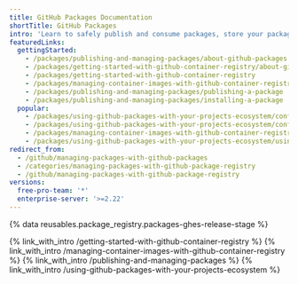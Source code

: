 ```yaml
---
title: GitHub Packages Documentation
shortTitle: GitHub Packages
intro: 'Learn to safely publish and consume packages, store your packages alongside your code, and share your packages privately with your team or publicly with the open source community. You can also automate your packages with {% data variables.product.prodname_actions %}.'
featuredLinks:
  gettingStarted:
    - /packages/publishing-and-managing-packages/about-github-packages
    - /packages/getting-started-with-github-container-registry/about-github-container-registry
    - /packages/getting-started-with-github-container-registry
    - /packages/managing-container-images-with-github-container-registry/pushing-and-pulling-docker-images
    - /packages/publishing-and-managing-packages/publishing-a-package
    - /packages/publishing-and-managing-packages/installing-a-package
  popular:
    - /packages/using-github-packages-with-your-projects-ecosystem/configuring-npm-for-use-with-github-packages
    - /packages/using-github-packages-with-your-projects-ecosystem/configuring-docker-for-use-with-github-packages
    - /packages/managing-container-images-with-github-container-registry/pushing-and-pulling-docker-images
    - /packages/using-github-packages-with-your-projects-ecosystem/using-github-packages-with-github-actions
redirect_from:
  - /github/managing-packages-with-github-packages
  - /categories/managing-packages-with-github-package-registry
  - /github/managing-packages-with-github-package-registry
versions:
  free-pro-team: '*'
  enterprise-server: '>=2.22'
---
```


{% data reusables.package_registry.packages-ghes-release-stage %}

{% link_with_intro /getting-started-with-github-container-registry %}
{% link_with_intro /managing-container-images-with-github-container-registry %}
{% link_with_intro /publishing-and-managing-packages %}
{% link_with_intro /using-github-packages-with-your-projects-ecosystem %}
